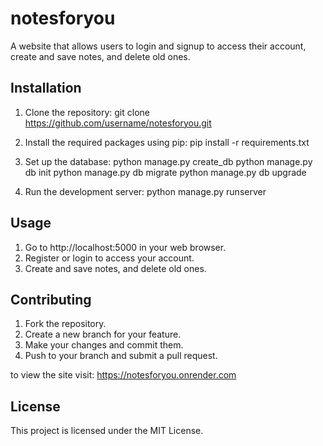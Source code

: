 # notesforyou

A website that allows users to login and signup to access their account, create and save notes, and delete old ones.

## Installation

1. Clone the repository:
git clone https://github.com/username/notesforyou.git

2. Install the required packages using pip:
pip install -r requirements.txt

3. Set up the database:
python manage.py create_db
python manage.py db init
python manage.py db migrate
python manage.py db upgrade

4. Run the development server:
python manage.py runserver


## Usage

1. Go to http://localhost:5000 in your web browser.
2. Register or login to access your account.
3. Create and save notes, and delete old ones.

## Contributing

1. Fork the repository.
2. Create a new branch for your feature.
3. Make your changes and commit them.
4. Push to your branch and submit a pull request.


to view the site visit:
https://notesforyou.onrender.com


## License

This project is licensed under the MIT License.
